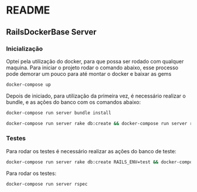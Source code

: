 # README
## RailsDockerBase Server

### Inicialização

Optei pela utilização do docker, para que possa ser rodado com qualquer maquina. Para iniciar o projeto rodar o comando abaixo, esse processo pode demorar um pouco para até montar o docker e baixar as gems
```bash
docker-compose up
```

Depois de iniciado, para utilização da primeira vez, é necessário realizar o bundle, e as ações do banco com os comandos abaixo:
```bash
docker-compose run server bundle install
```
```bash
docker-compose run server rake db:create && docker-compose run server rake db:migrate && docker-compose run server rake db:seed
```

### Testes
Para rodar os testes é necessário realizar as ações do banco de teste:
```bash
docker-compose run server rake db:create RAILS_ENV=test && docker-compose run server rake db:migrate RAILS_ENV=test && docker-compose run server rake db:seed RAILS_ENV=test
```
Para rodar os testes:

```bash
docker-compose run server rspec
```
